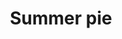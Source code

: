 ---
layout: item
title: Summer pie
item-id: 7218
datatable: true
id: 7218
name: "Summer pie"
members: true
lowalch: 56
highalch: 84
examine: "All the fruits of a very small forest."
monsters:
  - id: 2206
    name: "Starlight"
    members: true
    combat_level: 149
    wiki_url: "https://oldschool.runescape.wiki/w/Starlight"
    drops:
      - quantity: "1"
        rarity: 0.06299212598425197
    image: "https://oldschool.runescape.wiki/images/1/15/Starlight.png?f8be1"
  - id: 2207
    name: "Growler"
    members: true
    combat_level: 139
    wiki_url: "https://oldschool.runescape.wiki/w/Growler"
    drops:
      - quantity: "1"
        rarity: 0.06299212598425197
    image: "https://oldschool.runescape.wiki/images/f/f3/Growler.png?4ef2e"
  - id: 2208
    name: "Bree"
    members: true
    combat_level: 146
    wiki_url: "https://oldschool.runescape.wiki/w/Bree"
    drops:
      - quantity: "1"
        rarity: 0.06299212598425197
    image: "https://oldschool.runescape.wiki/images/thumb/6/64/Bree.png/1200px-Bree.png?58670"
  - id: 5862
    name: "Cerberus"
    members: true
    combat_level: 318
    wiki_url: "https://oldschool.runescape.wiki/w/Cerberus"
    drops:
      - quantity: "3"
        rarity: 0.046875
    image: "https://oldschool.runescape.wiki/images/thumb/4/45/Cerberus.png/1200px-Cerberus.png?47f4c"
---